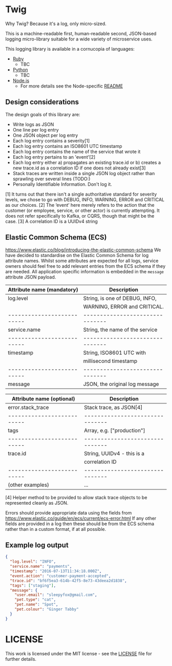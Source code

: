 # Twig

Why Twig? Because it's a log, only micro-sized.

This is a machine-readable first, human-readable second, JSON-based logging micro-library suitable for a wide variety of microservice uses.

This logging library is available in a cornucopia of languages:
* [Ruby](ruby)
  - TBC
* [Python](python)
  - TBC
* [Node.js](node)
  - For more details see the Node-specific [README](node/README.md)

## Design considerations

The design goals of this library are:

- Write logs as JSON
- One line per log entry
- One JSON object per log entry
- Each log entry contains a severity[1]
- Each log entry contains an ISO8601 UTC timestamp
- Each log entry contains the name of the service that wrote it
- Each log entry pertains to an 'event'[2]
- Each log entry either a) propagates an existing trace.id or b) creates a new trace.id as a correlation ID if one does not already exist[3]
- Stack traces are written inside a single JSON log object rather than sprawling over several lines (TODO:)
- Personally Identifiable Information. Don't log it. 

[1] It turns out that there isn't a single authoritative standard for severity levels, we chose to go with DEBUG, INFO, WARNING, ERROR and CRITICAL as our choices.
[2] The ‘event’ here merely refers to the action that the customer (or employee, service, or other actor) is currently attempting. It does not refer specifically to Kafka, or CQRS, though that might be the case.
[3] A correlation ID is a UUIDv4 string

## Elastic Common Schema (ECS)
https://www.elastic.co/blog/introducing-the-elastic-common-schema
We have decided to standardise on the Elastic Common Schema for log attribute names. Whilst some attributes are expected for all logs, service owners should feel free to add relevant entries from the ECS schema if they are needed.
All application specific information is embedded in the `message` attribute JSON payload.

| Attribute name (mandatory) | Description                     |
| -------------------------- | ------------------------------- |
| log.level                  | String, is one of DEBUG, INFO,  |
|                            | WARNING, ERROR and CRITICAL.    |
| -------------------------- | ------------------------------- |
| service.name               | String, the name of the service |
| -------------------------- | ------------------------------- |
| timestamp                  | String, ISO8601 UTC with        |
|                            | millisecond timestamp           |
| -------------------------- | ------------------------------- |
| message                    | JSON, the original log message  |

| Attribute name (optional)  | Description                     |
| -------------------------- | ------------------------------- |
| error.stack_trace          | Stack trace, as JSON[4]         |
| -------------------------- | ------------------------------- |
| tags                       | Array, e.g. ["production"]      |
| -------------------------- | ------------------------------- |
| trace.id                   | String, UUIDv4 - this is a      |
|                            | correlation ID                  |
| -------------------------- | ------------------------------- |
| (other examples)           | ...                             |

[4] Helper method to be provided to allow stack trace objects to be represented cleanly as JSON.

Errors should provide appropriate data using the fields from https://www.elastic.co/guide/en/ecs/current/ecs-error.html
If any other fields are provided in a log then these should be from the ECS schema rather than in a custom format, if at all possible.

## Example log output
```json
{
  "log.level": "INFO",
  "service.name": "payments",
  "timestamp": "2016-07-13T11:34:18.000Z",
  "event.action": "customer-payment-accepted",
  "trace.id": "bf6f5ea3-614b-42f5-8e73-43deea2d1838",
  "tags": ["staging"],
  "message": {
    "user.email": "sleepyfox@gmail.com",
    "pet.type": "cat",
    "pet.name": "Spot",
    "pet.colour": "Ginger Tabby"
  }
}
```

# LICENSE

This work is licensed under the MIT license - see the [LICENSE](LICENSE) file for further details.
